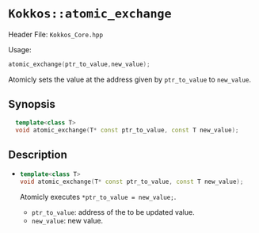 # `Kokkos::atomic_exchange`

Header File: `Kokkos_Core.hpp`

Usage:
  ```c++
  atomic_exchange(ptr_to_value,new_value);
  ```

Atomicly sets the value at the address given by `ptr_to_value` to `new_value`.

## Synopsis

```c++
  template<class T>
  void atomic_exchange(T* const ptr_to_value, const T new_value);
```

## Description

* ```c++
  template<class T>
  void atomic_exchange(T* const ptr_to_value, const T new_value);
  ```

  Atomicly executes `*ptr_to_value = new_value;`. 
  * `ptr_to_value`: address of the to be updated value.
  * `new_value`: new value.


